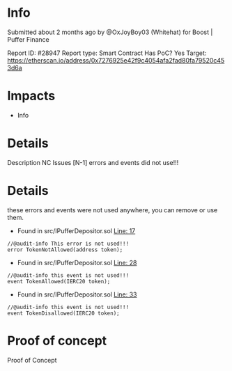 # Info
Submitted about 2 months ago by @OxJoyBoy03 (Whitehat) for Boost | Puffer Finance

Report ID: #28947
Report type: Smart Contract
Has PoC? Yes
Target: https://etherscan.io/address/0x7276925e42f9c4054afa2fad80fa79520c453d6a

# Impacts
- Info

# Details
Description
NC Issues
[N-1] errors and events did not use!!!

# Details
these errors and events were not used anywhere, you can remove or use them.

- Found in src/IPufferDepositor.sol [Line: 17](src/interface/IPufferDepositor.sol#L17)
```
//@audit-info This error is not used!!! 
error TokenNotAllowed(address token);
```

- Found in src/IPufferDepositor.sol [Line: 28](src/interface/IPufferDepositor.sol#L28)

```
//@audit-info this event is not used!!!
event TokenAllowed(IERC20 token);
```

- Found in src/IPufferDepositor.sol [Line: 33](src/interface/IPufferDepositor.sol#L33)

```
//@audit-info this event is not used!!!
event TokenDisallowed(IERC20 token);
```

# Proof of concept
Proof of Concept
